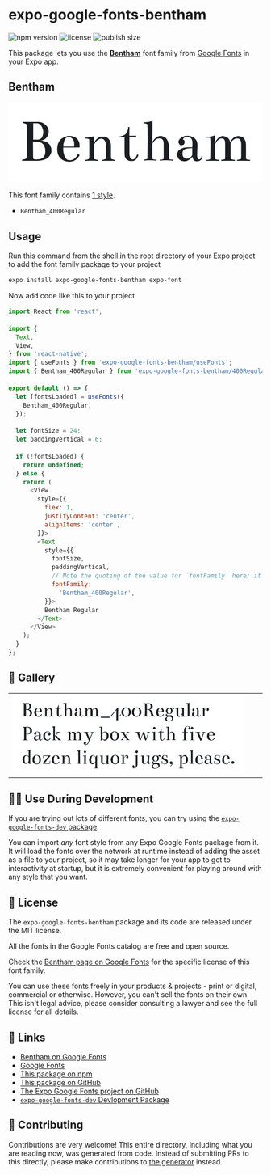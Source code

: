 # expo-google-fonts-bentham

![npm version](https://flat.badgen.net/npm/v/expo-google-fonts-bentham)
![license](https://flat.badgen.net/github/license/expo/google-fonts)
![publish size](https://flat.badgen.net/packagephobia/install/expo-google-fonts-bentham)

This package lets you use the [**Bentham**](https://fonts.google.com/specimen/Bentham) font family from [Google Fonts](https://fonts.google.com/) in your Expo app.

## Bentham

![Bentham](./font-family.png)

This font family contains [1 style](#-gallery).

- `Bentham_400Regular`

## Usage

Run this command from the shell in the root directory of your Expo project to add the font family package to your project
```sh
expo install expo-google-fonts-bentham expo-font
```

Now add code like this to your project
```js
import React from 'react';

import {
  Text,
  View,
} from 'react-native';
import { useFonts } from 'expo-google-fonts-bentham/useFonts';
import { Bentham_400Regular } from 'expo-google-fonts-bentham/400Regular';

export default () => {
  let [fontsLoaded] = useFonts({
    Bentham_400Regular,
  });

  let fontSize = 24;
  let paddingVertical = 6;

  if (!fontsLoaded) {
    return undefined;
  } else {
    return (
      <View
        style={{
          flex: 1,
          justifyContent: 'center',
          alignItems: 'center',
        }}>
        <Text
          style={{
            fontSize,
            paddingVertical,
            // Note the quoting of the value for `fontFamily` here; it expects a string!
            fontFamily:
              'Bentham_400Regular',
          }}>
          Bentham Regular
        </Text>
      </View>
    );
  }
};

```

## 🔡 Gallery


||||
|-|-|-|
|![Bentham_400Regular](.//400Regular/Bentham_400Regular.ttf.png)||||


## 👩‍💻 Use During Development

If you are trying out lots of different fonts, you can try using the [`expo-google-fonts-dev` package](https://github.com/freeboub/google-fonts/tree/master/font-packages/dev#readme).

You can import *any* font style from any Expo Google Fonts package from it. It will load the fonts
over the network at runtime instead of adding the asset as a file to your project, so it may take longer
for your app to get to interactivity at startup, but it is extremely convenient
for playing around with any style that you want.

## 📖 License

The `expo-google-fonts-bentham` package and its code are released under the MIT license.

All the fonts in the Google Fonts catalog are free and open source.

Check the [Bentham page on Google Fonts](https://fonts.google.com/specimen/Bentham) for the specific license of this font family.

You can use these fonts freely in your products & projects - print or digital, commercial or otherwise. However, you can't sell the fonts on their own. This isn't legal advice, please consider consulting a lawyer and see the full license for all details.

## 🔗 Links

- [Bentham on Google Fonts](https://fonts.google.com/specimen/Bentham)
- [Google Fonts](https://fonts.google.com/)
- [This package on npm](https://www.npmjs.com/package/expo-google-fonts-bentham)
- [This package on GitHub](https://github.com/freeboub/google-fonts/tree/master/font-packages/bentham)
- [The Expo Google Fonts project on GitHub](https://github.com/freeboub/google-fonts)
- [`expo-google-fonts-dev` Devlopment Package](https://github.com/freeboub/google-fonts/tree/master/font-packages/dev)

## 🤝 Contributing

Contributions are very welcome! This entire directory, including what you are reading now, was generated from code. Instead of submitting PRs to this directly, please make contributions to [the generator](https://github.com/freeboub/google-fonts/tree/master/packages/generator) instead.
